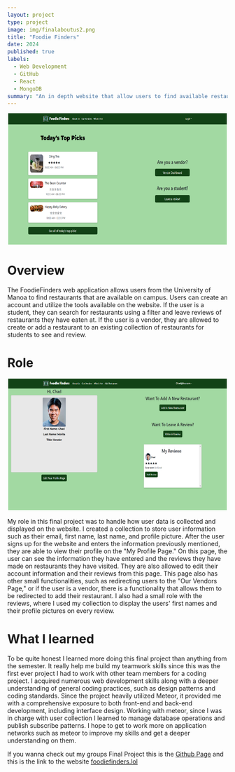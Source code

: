 ```yaml
---
layout: project
type: project
image: img/finalaboutus2.png
title: "Foodie Finders"
date: 2024
published: true
labels:
  - Web Development
  - GitHub
  - React
  - MongoDB
summary: "An in depth website that allow users to find available restaurants they can eat at near their campus "
---
```


<div style="text-align:center">
<img  width="500" height="300" src="../img/finalproject.png" />
</div>

# Overview

The FoodieFinders web application allows users from the University of Manoa to find restaurants that are available on campus. Users can create an account and utilize the tools available on the website. If the user is a student, they can search for restaurants using a filter and leave reviews of restaurants they have eaten at. If the user is a vendor, they are allowed to create or add a restaurant to an existing collection of restaurants for students to see and review.

# Role
<div style="text-align:center">
<img  width="500" height="300" src="../img/finaluser.png" />
</div>

My role in this final project was to handle how user data is collected and displayed on the website. I created a collection to store user information such as their email, first name, last name, and profile picture. After the user signs up for the website and enters the information previously mentioned, they are able to view their profile on the "My Profile Page." On this page, the user can see the information they have entered and the reviews they have made on restaurants they have visited. They are also allowed to edit their account information and their reviews from this page. This page also has other small functionalities, such as redirecting users to the "Our Vendors Page," or if the user is a vendor, there is a functionality that allows them to be redirected to add their restaurant. I also had a small role with the reviews, where I used my collection to display the users' first names and their profile pictures on every review.

# What I learned

To be quite honest I learned more doing this final project than anything from the semester. It really help me build my teamwork skills since this was the first ever project I had to work with other team members for a coding project. I acquired numerous web development skills along with a deeper understanding of general coding practices, such as design patterns and coding standards. Since the project heavily utilized Meteor, it provided me with a comprehensive exposure to both front-end and back-end development, including interface design. Working with meteor, since I was in charge with user collection I learned to manage database operations and publish subscribe patterns. I hope to get to work more on application networks such as meteor to improve my skills and get a deeper understanding on them.

If you wanna check out my groups Final Project this is the <a href="https://github.com/FoodieFinders/Foodie-Finders"><i class="large github icon "></i>Github Page</a> and this is the link to the website <a href="https://foodiefinders.lol/"><i class="large github icon "></i>foodiefinders.lol</a>
